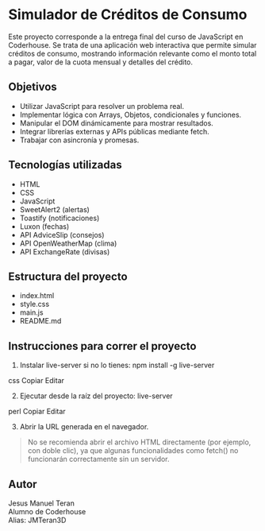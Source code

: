 # Simulador de Créditos de Consumo

Este proyecto corresponde a la entrega final del curso de JavaScript en Coderhouse. Se trata de una aplicación web interactiva que permite simular créditos de consumo, mostrando información relevante como el monto total a pagar, valor de la cuota mensual y detalles del crédito.

## Objetivos

- Utilizar JavaScript para resolver un problema real.
- Implementar lógica con Arrays, Objetos, condicionales y funciones.
- Manipular el DOM dinámicamente para mostrar resultados.
- Integrar librerías externas y APIs públicas mediante fetch.
- Trabajar con asincronía y promesas.

## Tecnologías utilizadas

- HTML
- CSS
- JavaScript
- SweetAlert2 (alertas)
- Toastify (notificaciones)
- Luxon (fechas)
- API AdviceSlip (consejos)
- API OpenWeatherMap (clima)
- API ExchangeRate (divisas)

## Estructura del proyecto

- index.html
- style.css
- main.js
- README.md

## Instrucciones para correr el proyecto

1. Instalar live-server si no lo tienes:
npm install -g live-server

css
Copiar
Editar

2. Ejecutar desde la raíz del proyecto:
live-server

perl
Copiar
Editar

3. Abrir la URL generada en el navegador.

> No se recomienda abrir el archivo HTML directamente (por ejemplo, con doble clic), ya que algunas funcionalidades como fetch() no funcionarán correctamente sin un servidor.

## Autor

Jesus Manuel Teran  
Alumno de Coderhouse  
Alias: JMTeran3D